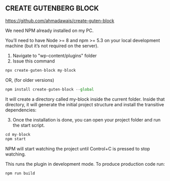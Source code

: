 ## CREATE GUTENBERG BLOCK

https://github.com/ahmadawais/create-guten-block

We need NPM already installed on my PC.

You’ll need to have Node >= 8 and npm >= 5.3 on your local development machine (but it’s not required on the server).

1. Navigate to "wp-content/plugins" folder
2. Issue this command

```js
npx create-guten-block my-block
```

OR, (for older versions)

```js
npm install create-guten-block --global
```

It will create a directory called my-block inside the current folder. Inside that directory, it will generate the initial project structure and install the transitive dependencies:

3. Once the installation is done, you can open your project folder and run the start script.

```js
cd my-block
npm start
```

NPM will start watching the project until Control+C is pressed to stop watching.

This runs the plugin in development mode. To produce production code run:

```js
npm run build
```

